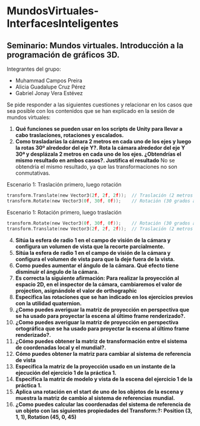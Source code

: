 # MundosVirtuales-InterfacesInteligentes
## Seminario: Mundos virtuales. Introducción a la programación de gráficos 3D.
Integrantes del grupo:
- Muhammad Campos Preira
- Alicia Guadalupe Cruz Pérez
- Gabriel Jonay Vera Estévez

Se pide responder a las siguientes cuestiones y relacionar en los casos que sea posible con los contenidos que se han explicado en la sesión de mundos virtuales:

1. **Qué funciones se pueden usar en los scripts de Unity para llevar a cabo traslaciones, rotaciones y escalados.**
2. **Como trasladarías la cámara 2 metros en cada uno de los ejes y luego la rotas 30º alrededor del eje Y?. Rota la cámara alrededor del eje Y 30ª y desplázala 2 metros en cada uno de los ejes. ¿Obtendrías el mismo resultado en ambos casos?. Justifica el resultado**
No se obtendría el mismo resultado, ya que las transformaciones no son conmutativas.

Escenario 1: Traslación primero, luego rotación
```C
transform.Translate(new Vector3(2f, 2f, 2f));  // Traslación (2 metros en cada eje)
transform.Rotate(new Vector3(0f, 30f, 0f));    // Rotación (30 grados alrededor del eje Y)
```
Escenario 1: Rotación primero, luego traslación
```C
transform.Rotate(new Vector3(0f, 30f, 0f));    // Rotación (30 grados alrededor del eje Y)
transform.Translate(new Vector3(2f, 2f, 2f));  // Traslación (2 metros en cada eje)
```
4. **Sitúa la esfera de radio 1 en el campo de visión de la cámara y configura un volumen de vista que la recorte parcialmente.**
5. **Sitúa la esfera de radio 1 en el campo de visión de la cámara y configura el volumen de vista para que la deje fuera de la vista.**
6. **Como puedes aumentar el ángulo de la cámara. Qué efecto tiene disminuir el ángulo de la cámara.**
7. **Es correcta la siguiente afirmación: Para realizar la proyección al espacio 2D, en el inspector de la cámara, cambiaremos el valor de projection, asignándole el valor de orthographic**
8. **Especifica las rotaciones que se han indicado en los ejercicios previos con la utilidad quaternion.**
9. **¿Como puedes averiguar la matriz de proyección en perspectiva que se ha usado para proyectar la escena al último frame renderizado?.**
10. **¿Como puedes averiguar la matriz de proyección en perspectiva ortográfica que se ha usado para proyectar la escena al último frame renderizado?.**
11. **¿Cómo puedes obtener la matriz de transformación entre el sistema de coordenadas local y el mundial?.**
12. **Cómo puedes obtener la matriz para cambiar al sistema de referencia de vista**
13. **Especifica la matriz de la proyección usado en un instante de la ejecución del ejercicio 1 de la práctica 1.**
14. **Especifica la matriz de modelo y vista de la escena del ejercicio 1 de la práctica 1.**
15. **Aplica una rotación en el start de uno de los objetos de la escena y muestra la matriz de cambio al sistema de referencias mundial.**
16. **¿Como puedes calcular las coordenadas del sistema de referencia de un objeto con las siguientes propiedades del Transform:?: 
Position (3, 1, 1), Rotation (45, 0, 45)**
